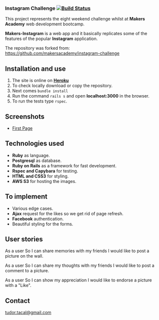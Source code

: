 ### Instagram Challenge [![Build Status](https://travis-ci.org/TudorTacal/instagram-challenge.svg?branch=master)](https://travis-ci.org/TudorTacal/instagram-challenge)

This project represents the eight weekend challenge whilst at **Makers Academy** web development bootcamp.

**Makers-Instagram** is a web app and it basically replicates some of the features of the popular **Instagram** application.

The repository was forked from: https://github.com/makersacademy/instagram-challenge

## Installation and use

1. The site is online on [**Heroku**](https://makers-instagram.herokuapp.com/)
2. To check locally download or copy the repository.
3. Next comes ```bundle install```
3. Run the command ```rails s``` and open **localhost:3000** in the browser.
4. To run the tests type ```rspec```.

## Screenshots

* [First Page]()

## Technologies used

* **Ruby** as language.
* **Postgresql** as database.
* **Ruby on Rails** as a framework for fast development.
* **Rspec and Capybara** for testing.
* **HTML and CSS3** for styling.
* **AWS S3** for hosting the images.

## To implement

* Various edge cases.
* **Ajax** request for the likes so we get rid of page refresh.
* **Facebook** authentication.
* Beautiful styling for the forms.

## User stories

As a user
So I can share memories with my friends
I would like to post a picture on the wall.

As a user
So I can share my thoughts with my friends
I would like to post a comment to a picture.

As a user
So I can show my appreciation
I would like to endorse a picture with a "Like".

## Contact
tudor.tacal@gmail.com
